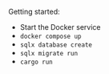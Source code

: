 Getting started:
- Start the Docker service
- `docker compose up`
- `sqlx database create`
- `sqlx migrate run`
- `cargo run`